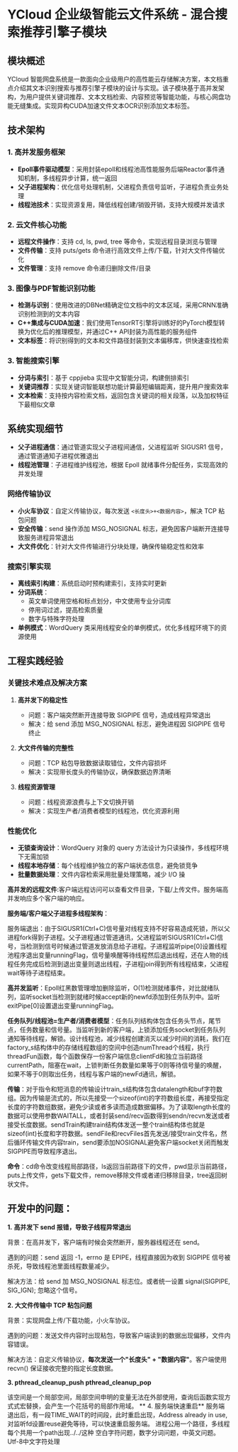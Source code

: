 # YCloud 企业级智能云文件系统 - 混合搜索推荐引擎子模块

## 模块概述

YCloud 智能网盘系统是一款面向企业级用户的高性能云存储解决方案，本文档重点介绍其文本识别搜索与推荐引擎子模块的设计与实现。该子模块基于高并发架构，为用户提供关键词推荐、文本文档检索、内容预览等智能功能，与核心网盘功能无缝集成。实现异构CUDA加速文件文本OCR识别添加文本标签。

## 技术架构

### 1. 高并发服务框架

- **Epoll事件驱动模型**：采用封装epoll和线程池高性能服务后端Reactor事件通知机制，多线程异步计算，统一返回
- **父子进程架构**：优化信号处理机制，父进程负责信号监听，子进程负责业务处理
- **线程池技术**：实现资源复用，降低线程创建/销毁开销，支持大规模并发请求

### 2. 云文件核心功能

- **远程文件操作**：支持 cd, ls, pwd, tree 等命令，实现远程目录浏览与管理
- **文件传输**：支持 puts/gets 命令进行高效文件上传/下载，针对大文件传输优化
- **文件管理**：支持 remove 命令递归删除文件/目录

### 3. 图像与PDF智能识别功能

- **检测与识别**：使用改进的DBNet精确定位文档中的文本区域，采用CRNN准确识别检测到的文本内容
- **C++集成与CUDA加速**：我们使用TensorRT引擎将训练好的PyTorch模型转换为优化后的推理模型，并通过C++ API封装为高性能的服务组件
- **文本标签**：将识别得到的文本和文件路径封装到文本偏移库，供快速查找检索

### 3. 智能搜索引擎

- **分词与索引**：基于 cppjieba 实现中文智能分词，构建倒排索引
- **关键词推荐**：实现关键词智能联想功能计算最短编辑距离，提升用户搜索效率
- **文本检索**：支持按内容检索文档，返回包含关键词的相关段落，以及加权特征下最相似文章



## 系统实现细节




- **父子进程通信**：通过管道实现父子进程间通信，父进程监听 SIGUSR1 信号，通过管道通知子进程优雅退出
- **线程池管理**：子进程维护线程池，根据 Epoll 就绪事件分配任务，实现高效的并发处理

### 网络传输协议

- **小火车协议**：自定义传输协议，每次发送 `<长度头>+<数据内容>`，解决 TCP 粘包问题
- **安全传输**：send 操作添加 MSG_NOSIGNAL 标志，避免因客户端断开连接导致服务进程异常退出
- **大文件优化**：针对大文件传输进行分块处理，确保传输稳定性和效率

### 搜索引擎实现

- **离线索引构建**：系统启动时预构建索引，支持实时更新
- **分词系统**：
  - 英文单词使用空格和标点划分，中文使用专业分词库
  - 停用词过滤，提高检索质量
  - 数字与特殊字符处理
- **单例模式**：WordQuery 类采用线程安全的单例模式，优化多线程环境下的资源使用

## 工程实践经验

### 关键技术难点及解决方案

1. **高并发下的稳定性**
   - 问题：客户端突然断开连接导致 SIGPIPE 信号，造成线程异常退出
   - 解决：给 send 添加 MSG_NOSIGNAL 标志，避免进程因 SIGPIPE 信号终止

2. **大文件传输的完整性**
   - 问题：TCP 粘包导致数据读取错位，文件内容损坏
   - 解决：实现带长度头的传输协议，确保数据边界清晰

3. **线程资源管理**
   - 问题：线程资源浪费与上下文切换开销
   - 解决：实现生产者/消费者模型的线程池，优化资源利用

### 性能优化

- **无锁查询设计**：WordQuery 对象的 query 方法设计为只读操作，多线程环境下无需加锁
- **线程本地存储**：每个线程维护独立的客户端状态信息，避免锁竞争
- **批量数据处理**：文件内容检索采用批量处理策略，减少 I/O 操

**高并发的远程文件**:客户端远程访问可以查看文件目录，下载/上传文件。服务端高并发响应多个客户端的响应。


**服务端/客户端父子进程多线程架构**：

服务端退出：由于SIGUSR1(Ctrl+C)信号量对线程支持不好容易造成死锁，所以父进程fork得到子进程。父子进程通过管道通讯，父进程监听SIGUSR1(Ctrl+C)信号，当检测到信号时候通过管道发放消息给子进程。子进程监听pipe[0]设置线程池程序退出变量runningFlag，信号量唤醒等待线程然后退出线程，还在人物的线程任务完成后检测到退出变量则退出线程，子进程join得到所有线程结束，父进程wait等待子进程结束。

**高并发监听**：Epoll红黑数管理增加删除监听，O(1)检测就绪事件，对比就绪队列，监听socket当检测到就绪时候accept新的newfd添加到任务队列中。监听exitPipe[0]设置退出变量runningFlag。

**任务队列/线程池=生产者/消费者模型**：任务队列结构体包含任务头节点，尾节点，任务数量和信号量。当监听到新的客户端，上锁添加任务socket到任务队列通知等待线程，解锁。设计线程池，减少线程创建消灭以减少时间的消耗，我们在factory_s结构体中的存储线程数组的空间中创造numThread个线程，执行threadFun函数，每个函数保存一份客户端信息clientFd和独立当前路径currentPath，阻塞在wait，上锁判断任务数量如果等于0则等待信号量的唤醒，如果不等于0则取出任务，线程与客户端的newFd通讯，解锁。

**传输**：对于指令和短消息的传输设计train_s结构体包含datalength和buf字符数组。因为传输是流式的，所以先接受一个sizeof(int)的字符数组长度，再接受指定长度的字符数组数据，避免少读或者多读而造成数据偏移。为了读取length长度的数据可以使用参数WAITALL，或者封装send/recv函数得到sendn/recvn发送或者接受长度数据。sendTrain构建train结构体发送一整个train结构体也就是sizeof(int)长度和字符数据。sendFile和recvFiles首先发送/接受train文件名，然后循环传输文件内容train，send要添加NOSIGNAL避免客户端socket关闭而触发SIGPIPE而导致程序退出。 

**命令**：cd命令改变线程局部路径，ls返回当前路径下的文件，pwd显示当前路径，puts上传文件，gets下载文件，remove移除文件或者递归移除目录，tree返回树状文件。

## **开发中的问题**：

**1.**   **高并发下 send 报错，导致子线程异常退出**

背景：在高并发下，客户端有时候会突然断开，服务器线程还在 send。

遇到的问题：send 返回 -1，errno 是 EPIPE，线程直接因为收到 SIGPIPE 信号被杀死，导致线程池里面线程数量减少。

解决方法：给 send 加 MSG_NOSIGNAL 标志位。或者统一设置 signal(SIGPIPE, SIG_IGN); 忽略这个信号。

**2. 大文件传输中 TCP 粘包问题**

背景：实现网盘上传/下载功能，小火车协议。

遇到的问题：发送文件内容时出现粘包，导致客户端读到的数据出现偏移，文件内容错误。

解决方法：自定义传输协议，**每次发送一个"长度头" + "数据内容"**。客户端使用 recvn() 保证接收完整的指定长度数据。

**3. pthread_cleanup_push pthread_cleanup_pop**

该空间是一个局部空间，局部空间申明的变量无法在外部使用，查询后函数实现方式式宏替换，会产生一个花括号的局部作用域。
** 4.	服务端快速重启**
服务端退出后，有一段TIME_WAIT的时间段，此时重启出现，Address already in use,对监听fd设置reuse避免等待，可以快速重启服务端。
进程公用一个路径，多线程每个共用一个path出现../../这种
空白字符问题，数字分词问题，中英文问题。Utf-8中文字符处理
